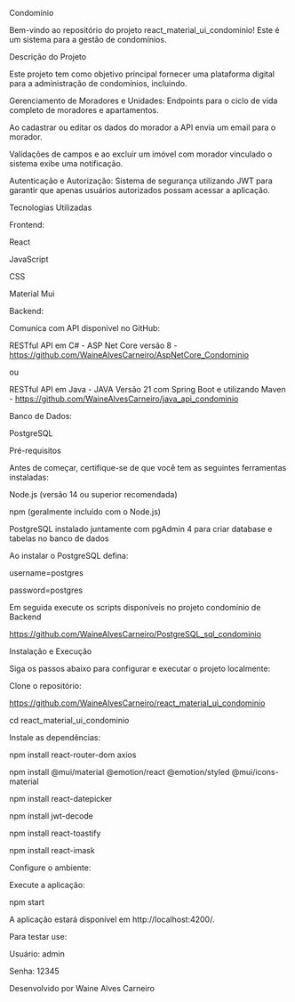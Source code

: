 Condomínio

Bem-vindo ao repositório do projeto react_material_ui_condominio! Este é um sistema para a gestão de condomínios.

Descrição do Projeto

Este projeto tem como objetivo principal fornecer uma plataforma digital para a administração de condomínios, incluindo.

Gerenciamento de Moradores e Unidades: Endpoints para o ciclo de vida completo de moradores e apartamentos.

Ao cadastrar ou editar os dados do morador a API envia um email para o morador.

Validações de campos e ao excluir um imóvel com morador vinculado o sistema exibe uma notificação.

Autenticação e Autorização: Sistema de segurança utilizando JWT para garantir que apenas usuários autorizados possam acessar a aplicação.


Tecnologias Utilizadas

Frontend:

React

JavaScript

CSS

Material Mui

Backend:

Comunica com API disponível no GitHub:

RESTful API em C# - ASP Net Core versão 8 - https://github.com/WaineAlvesCarneiro/AspNetCore_Condominio

ou

RESTful API em Java - JAVA Versão 21 com Spring Boot e utilizando Maven - https://github.com/WaineAlvesCarneiro/java_api_condominio

Banco de Dados:
    
PostgreSQL

Pré-requisitos

Antes de começar, certifique-se de que você tem as seguintes ferramentas instaladas:

Node.js (versão 14 ou superior recomendada)

npm (geralmente incluído com o Node.js)

PostgreSQL instalado juntamente com pgAdmin 4 para criar database e tabelas no banco de dados

Ao instalar o PostgreSQL defina:

username=postgres

password=postgres

Em seguida execute os scripts disponíveis no projeto condomínio de Backend

https://github.com/WaineAlvesCarneiro/PostgreSQL_sql_condominio

Instalação e Execução

Siga os passos abaixo para configurar e executar o projeto localmente:

Clone o repositório:

https://github.com/WaineAlvesCarneiro/react_material_ui_condominio

cd react_material_ui_condominio

Instale as dependências:

npm install react-router-dom axios

npm install @mui/material @emotion/react @emotion/styled @mui/icons-material

npm install react-datepicker

npm install jwt-decode

npm install react-toastify

npm install react-imask

Configure o ambiente:

Execute a aplicação:

npm start

A aplicação estará disponível em http://localhost:4200/.

Para testar use:

Usuário: admin

Senha: 12345

Desenvolvido por Waine Alves Carneiro
